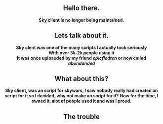 <div align=center>
  <div line-height=0>
    <h2>Hello there.</h2>
  <b>Sky client is no longer being maintained.</b>
    <h2>Lets talk about it.</h2>
    <b>Sky clent was one of the many scripts I actually took seriously</b>
    <br>
    <b>With over 3k-2k people using it</b>
    <br><b>It was once uploaeded by my friend <i>epicfiedten</i> or now called <i>abondanded</i></b>
    <h2>What about this?</h2>
    <b>Sky client, was an script for skywars, I saw nobody really had created an script for it so I decided, why not make an script for it?</b>
    <b>Now for the time, I owned it, alot of people used it and was I proud.</b>
    <h2>The trouble</h2>
    
  </div>
</div>
